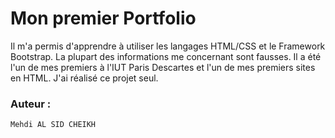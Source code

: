 # Mon premier Portfolio
Il m'a permis d'apprendre à utiliser les langages HTML/CSS et le Framework Bootstrap. La plupart des informations me concernant sont fausses. 
Il a été l'un de mes premiers à l'IUT Paris Descartes et l'un de mes premiers sites en HTML.
J'ai réalisé ce projet seul.

### Auteur :
```
Mehdi AL SID CHEIKH
